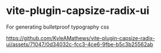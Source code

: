 # vite-plugin-capsize-radix-ui
For generating bulletproof typography css

https://github.com/KyleAMathews/vite-plugin-capsize-radix-ui/assets/71047/0d34032c-fcc3-4ce6-9fbe-b5c3b25562ab
